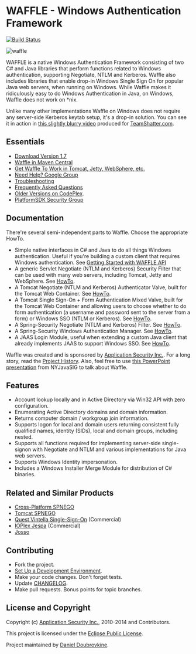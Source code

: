 WAFFLE - Windows Authentication Framework
=========================================

[![Build Status](https://travis-ci.org/dblock/waffle.svg?branch=master)](https://travis-ci.org/dblock/waffle)

![waffle](https://github.com/dblock/waffle/raw/master/waffle.jpg)

WAFFLE is a native Windows Authentication Framework consisting of two C# and Java libraries that perform functions related to Windows authentication, supporting Negotiate, NTLM and Kerberos. Waffle also includes libraries that enable drop-in Windows Single Sign On for popular Java web servers, when running on Windows. While Waffle makes it ridiculously easy to do Windows Authentication in Java, on Windows, Waffle does not work on *nix.

Unlike many other implementations Waffle on Windows does not require any server-side Kerberos keytab setup, it's a drop-in solution. You can see it in action in [this slightly blurry video](http://www.youtube.com/watch?v=LmTwbOh0hBU) produced for [TeamShatter.com](http://www.teamshatter.com/topics/general/team-shatter-exclusive/securing-java-applications-with-smart-cards-and-single-sign-on/). 

Essentials
----------

* [Download Version 1.7](http://code.dblock.org/downloads/waffle/Waffle.1.7.zip)
* [Waffle in Maven Central](https://search.maven.org/#search%7Cga%7C1%7Cg%3A%22com.github.dblock.waffle%22)
* [Get Waffle To Work in Tomcat, Jetty, WebSphere, etc.](Docs/ServletSingleSignOnSecurityFilter.md)
* [Need Help? Google Group](http://groups.google.com/group/waffle-users)
* [Troubleshooting](Docs/Troubleshooting.md)
* [Frequently Asked Questions](Docs/FAQ.md)
* [Older Versions on CodePlex](http://waffle.codeplex.com/).
* [PlatformSDK Security Group](https://groups.google.com/group/microsoft.public.platformsdk.security)

Documentation
-------------

There're several semi-independent parts to Waffle. Choose the appropriate HowTo.

* Simple native interfaces in C# and Java to do all things Windows authentication. Useful if you're building a custom client that requires Windows authentication. See [Getting Started with WAFFLE API](https://github.com/dblock/waffle/blob/master/Docs/GettingStartedWithWaffleAPI.md)
* A generic Servlet Negotiate (NTLM and Kerberos) Security Filter that can be used with many web servers, including Tomcat, Jetty and WebSphere. See [HowTo](https://github.com/dblock/waffle/blob/master/Docs/ServletSingleSignOnSecurityFilter.md).
* A Tomcat Negotiate (NTLM and Kerberos) Authenticator Valve, built for the Tomcat Web Container. See [HowTo](https://github.com/dblock/waffle/blob/master/Docs/tomcat/TomcatSingleSignOnValve.md).
* A Tomcat Single Sign-On + Form Authentication Mixed Valve, built for the Tomcat Web Container and allowing users to choose whether to do form authentication (a username and password sent to the server from a form) or Windows SSO (NTLM or Kerberos). See [HowTo](https://github.com/dblock/waffle/blob/master/Docs/tomcat/TomcatMixedSingleSignOnAndFormAuthenticatorValve.md).
* A Spring-Security Negotiate (NTLM and Kerberos) Filter. See [HowTo](https://github.com/dblock/waffle/blob/master/Docs/spring/SpringSecuritySingleSignOnFilter.md).
* A Spring-Security Windows Authentication Manager. See [HowTo](https://github.com/dblock/waffle/blob/master/Docs/spring/SpringSecurityAuthenticationProvider.md).
* A JAAS Login Module, useful when extending a custom Java client that already implements JAAS to support Windows SSO. See [HowTo](https://github.com/dblock/waffle/blob/master/Docs/tomcat/TomcatWindowsLoginJAASAuthenticator.md).

Waffle was created and is sponsored by [Application Security Inc.](http://www.appsecinc.com/). For a long story, read the [Project History](https://github.com/dblock/waffle/blob/master/HISTORY.md). Also, feel free to use [this PowerPoint presentation](http://www.slideshare.net/dblockdotorg/waffle-at-nycjavasig) from NYJavaSIG to talk about Waffle.

Features
--------

* Account lookup locally and in Active Directory via Win32 API with zero configuration.
* Enumerating Active Directory domains and domain information.
* Returns computer domain / workgroup join information.
* Supports logon for local and domain users returning consistent fully qualified names, identity (SIDs), local and domain groups, including nested.
* Supports all functions required for implementing server-side single-signon with Negotiate and NTLM and various implementations for Java web servers.
* Supports Windows Identity impersonation.
* Includes a Windows Installer Merge Module for distribution of C# binaries.

Related and Similar Products
----------------------------

* [Cross-Platform SPNEGO](http://spnego.sourceforge.net/)
* [Tomcat SPNEGO](http://tomcatspnego.codeplex.com/)
* [Quest Vintella Single-Sign-On](http://www.quest.com/single-sign-on-for-java/) (Commercial)
* [IOPlex Jespa](http://www.ioplex.com/) (Commercial)
* [Josso](http://www.josso.org/confluence/display/JOSSO1/JOSSO+-+Java+Open+Single+Sign-On+Project+Home)

Contributing
------------

* Fork the project.
* [Set Up a Development Environment](Docs/SettingUpDevelopmentEnvironment.md).
* Make your code changes. Don't forget tests.
* Update [CHANGELOG](CHANGELOG.md).
* Make pull requests. Bonus points for topic branches. 

License and Copyright
---------------------

Copyright (c) [Application Security Inc.](http://www.appsecinc.com), 2010-2014 and Contributors. 

This project is licensed under the [Eclipse Public License](https://github.com/dblock/waffle/blob/master/LICENSE).

Project maintained by [Daniel Doubrovkine](https://github.com/dblock).
